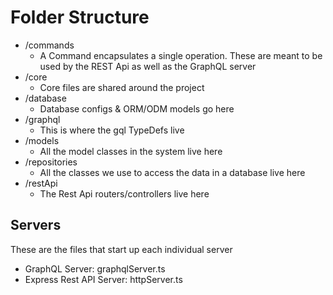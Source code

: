 # Folder Structure
- /commands
  - A Command encapsulates a single operation. These are meant to be used by the REST Api as well as the GraphQL server
- /core
  - Core files are shared around the project
- /database
  - Database configs & ORM/ODM models go here
- /graphql
  - This is where the gql TypeDefs live
- /models
  - All the model classes in the system live here
- /repositories
  - All the classes we use to access the data in a database live here
- /restApi
  - The Rest Api routers/controllers live here

## Servers
These are the files that start up each individual server
- GraphQL Server: graphqlServer.ts
- Express Rest API Server: httpServer.ts